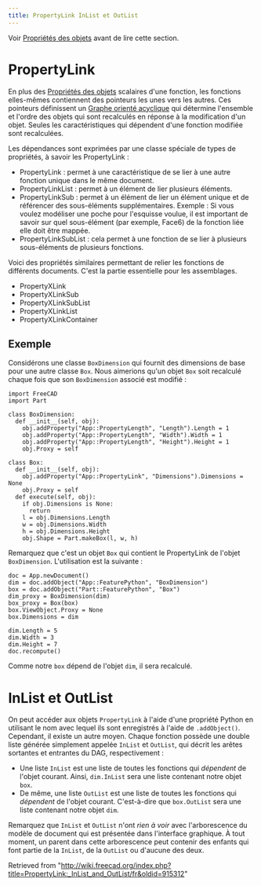 ```yaml
---
title: PropertyLink InList et OutList
---
```


Voir [Propriétés des objets](/Property/fr "Property/fr") avant de lire cette section.

# PropertyLink

En plus des [Propriétés des objets](/Property/fr "Property/fr") scalaires d'une fonction, les fonctions elles-mêmes contiennent des pointeurs les unes vers les autres.
Ces pointeurs définissent un [Graphe orienté acyclique](https://fr.wikipedia.org/wiki/Graphe_orient%C3%A9_acyclique) qui détermine l'ensemble et l'ordre des objets qui sont recalculés en réponse à la modification d'un objet. Seules les caractéristiques qui dépendent d'une fonction modifiée sont recalculées.

Les dépendances sont exprimées par une classe spéciale de types de propriétés, à savoir les PropertyLink :

- PropertyLink : permet à une caractéristique de se lier à une autre fonction unique dans le même document.
- PropertyLinkList : permet à un élément de lier plusieurs éléments.
- PropertyLinkSub : permet à un élément de lier un élément unique et de référencer des sous-éléments supplémentaires. Exemple : Si vous voulez modéliser une poche pour l'esquisse voulue, il est important de savoir sur quel sous-élément (par exemple, Face6) de la fonction liée elle doit être mappée.
- PropertyLinkSubList : cela permet à une fonction de se lier à plusieurs sous-éléments de plusieurs fonctions.

Voici des propriétés similaires permettant de relier les fonctions de différents documents. C'est la partie essentielle pour les assemblages.

- PropertyXLink
- PropertyXLinkSub
- PropertyXLinkSubList
- PropertyXLinkList
- PropertyXLinkContainer

## Exemple

Considérons une classe `BoxDimension` qui fournit des dimensions de base pour une autre classe `Box`. Nous aimerions qu'un objet `Box` soit recalculé chaque fois que son `BoxDimension` associé est modifié :

```
import FreeCAD
import Part

class BoxDimension:
  def __init__(self, obj):
    obj.addProperty("App::PropertyLength", "Length").Length = 1
    obj.addProperty("App::PropertyLength", "Width").Width = 1
    obj.addProperty("App::PropertyLength", "Height").Height = 1
    obj.Proxy = self

class Box:
  def __init__(self, obj):
    obj.addProperty("App::PropertyLink", "Dimensions").Dimensions = None
    obj.Proxy = self
  def execute(self, obj):
    if obj.Dimensions is None:
      return
    l = obj.Dimensions.Length
    w = obj.Dimensions.Width
    h = obj.Dimensions.Height
    obj.Shape = Part.makeBox(l, w, h)

```

Remarquez que c'est un objet `Box` qui contient le PropertyLink de l'objet `BoxDimension`.
L'utilisation est la suivante :

```
doc = App.newDocument()
dim = doc.addObject("App::FeaturePython", "BoxDimension")
box = doc.addObject("Part::FeaturePython", "Box")
dim_proxy = BoxDimension(dim)
box_proxy = Box(box)
box.ViewObject.Proxy = None
box.Dimensions = dim

dim.Length = 5
dim.Width = 3
dim.Height = 7
doc.recompute()

```

Comme notre `box` dépend de l'objet `dim`, il sera recalculé.

# InList et OutList

On peut accéder aux objets `PropertyLink` à l'aide d'une propriété Python en utilisant le nom avec lequel ils sont enregistrés à l'aide de `.addObject()`. Cependant, il existe un autre moyen. Chaque fonction possède une double liste générée simplement appelée `InList` et `OutList`, qui décrit les arêtes sortantes et entrantes du DAG, respectivement :

- Une liste `InList` est une liste de toutes les fonctions qui _dépendent_ de l'objet courant. Ainsi, `dim.InList` sera une liste contenant notre objet `box`.
- De même, une liste `OutList` est une liste de toutes les fonctions qui _dépendent_ de l'objet courant. C'est-à-dire que `box.OutList` sera une liste contenant notre objet `dim`.

Remarquez que `InList` et `OutList` n'ont _rien à voir_ avec l'arborescence du modèle de document qui est présentée dans l'interface graphique. À tout moment, un parent dans cette arborescence peut contenir des enfants qui font partie de la `InList`, de la `OutList` ou d'aucune des deux.

Retrieved from "<http://wiki.freecad.org/index.php?title=PropertyLink:_InList_and_OutList/fr&oldid=915312>"
